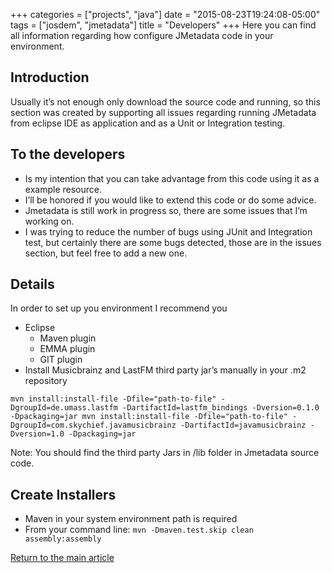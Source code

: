 +++
categories = ["projects", "java"]
date = "2015-08-23T19:24:08-05:00"
tags = ["josdem", "jmetadata"]
title = "Developers"
+++
Here you can find all information regarding how configure JMetadata code in your environment.

## Introduction
Usually it’s not enough only download the source code and running, so this section was created by supporting all issues regarding running JMetadata from eclipse IDE as application and as a Unit or Integration testing.

## To the developers
* Is my intention that you can take advantage from this code using it as a example resource.
* I’ll be honored if you would like to extend this code or do some advice.
* Jmetadata is still work in progress so, there are some issues that I’m working on.
* I was trying to reduce the number of bugs using JUnit and Integration test, but certainly there are some bugs detected, those are in the issues section, but feel free to add a new one.

## Details
In order to set up you environment I recommend you

* Eclipse
  * Maven plugin
  * EMMA plugin
  * GIT plugin
* Install Musicbrainz and LastFM third party jar’s manually in your .m2 repository

`mvn install:install-file -Dfile="path-to-file" -DgroupId=de.umass.lastfm -DartifactId=lastfm_bindings -Dversion=0.1.0 -Dpackaging=jar
mvn install:install-file -Dfile="path-to-file" -DgroupId=com.skychief.javamusicbrainz -DartifactId=javamusicbrainz -Dversion=1.0 -Dpackaging=jar`

Note: You should find the third party Jars in /lib folder in Jmetadata source code.

## Create Installers
* Maven in your system environment path is required
* From your command line: `mvn -Dmaven.test.skip clean assembly:assembly`

[Return to the main article](/jmetadata/jmetadata)
